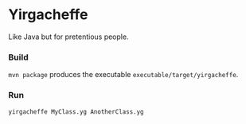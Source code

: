 # Yirgacheffe
Like Java but for pretentious people.

### Build
`mvn package` produces the executable `executable/target/yirgacheffe`.

### Run
`yirgacheffe MyClass.yg AnotherClass.yg`

